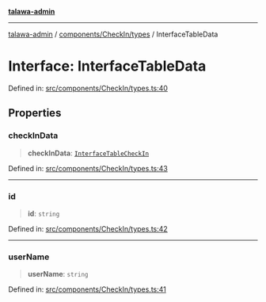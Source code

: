 [**talawa-admin**](../../../../README.md)

***

[talawa-admin](../../../../modules.md) / [components/CheckIn/types](../README.md) / InterfaceTableData

# Interface: InterfaceTableData

Defined in: [src/components/CheckIn/types.ts:40](https://github.com/bint-Eve/talawa-admin/blob/e05e1a03180dbbfc7ba850102958ea6b6cd4b01e/src/components/CheckIn/types.ts#L40)

## Properties

### checkInData

> **checkInData**: [`InterfaceTableCheckIn`](InterfaceTableCheckIn.md)

Defined in: [src/components/CheckIn/types.ts:43](https://github.com/bint-Eve/talawa-admin/blob/e05e1a03180dbbfc7ba850102958ea6b6cd4b01e/src/components/CheckIn/types.ts#L43)

***

### id

> **id**: `string`

Defined in: [src/components/CheckIn/types.ts:42](https://github.com/bint-Eve/talawa-admin/blob/e05e1a03180dbbfc7ba850102958ea6b6cd4b01e/src/components/CheckIn/types.ts#L42)

***

### userName

> **userName**: `string`

Defined in: [src/components/CheckIn/types.ts:41](https://github.com/bint-Eve/talawa-admin/blob/e05e1a03180dbbfc7ba850102958ea6b6cd4b01e/src/components/CheckIn/types.ts#L41)
